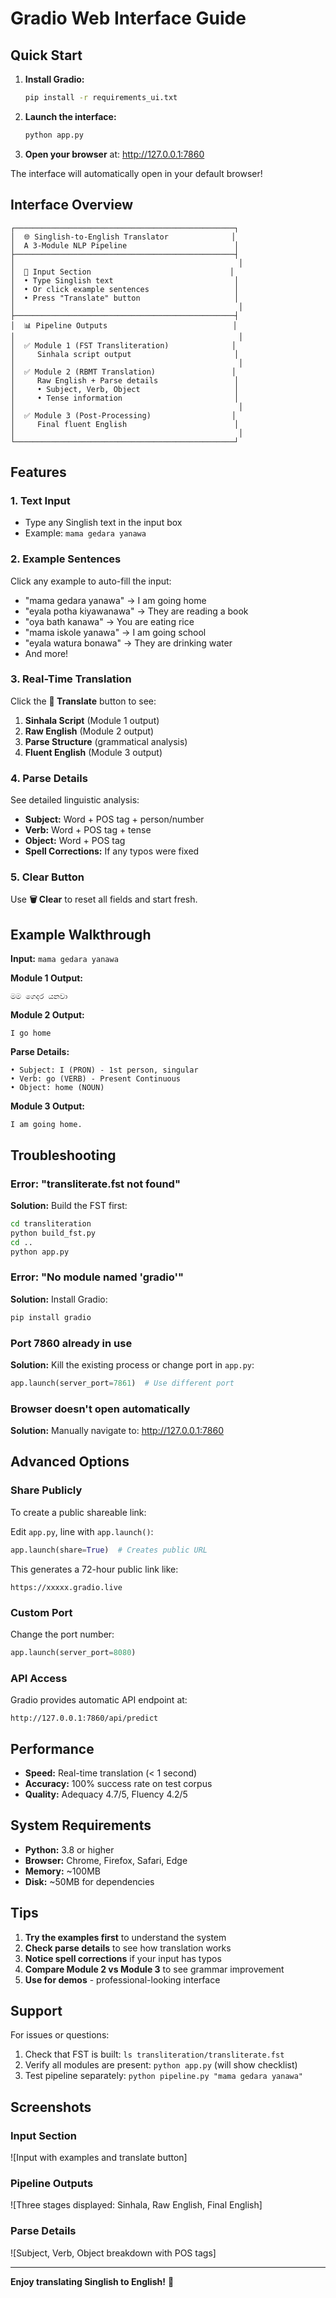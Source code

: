 # Gradio Web Interface Guide

## Quick Start

1. **Install Gradio:**
   ```bash
   pip install -r requirements_ui.txt
   ```

2. **Launch the interface:**
   ```bash
   python app.py
   ```

3. **Open your browser** at: http://127.0.0.1:7860

The interface will automatically open in your default browser!

## Interface Overview

```
┌─────────────────────────────────────────────────┐
│  🌐 Singlish-to-English Translator              │
│  A 3-Module NLP Pipeline                        │
├─────────────────────────────────────────────────┤
│                                                  │
│  📝 Input Section                               │
│  • Type Singlish text                           │
│  • Or click example sentences                   │
│  • Press "Translate" button                     │
│                                                  │
├─────────────────────────────────────────────────┤
│  📊 Pipeline Outputs                            │
│                                                  │
│  ✅ Module 1 (FST Transliteration)              │
│     Sinhala script output                       │
│                                                  │
│  ✅ Module 2 (RBMT Translation)                 │
│     Raw English + Parse details                 │
│     • Subject, Verb, Object                     │
│     • Tense information                         │
│                                                  │
│  ✅ Module 3 (Post-Processing)                  │
│     Final fluent English                        │
│                                                  │
└─────────────────────────────────────────────────┘
```

## Features

### 1. Text Input
- Type any Singlish text in the input box
- Example: `mama gedara yanawa`

### 2. Example Sentences
Click any example to auto-fill the input:
- "mama gedara yanawa" → I am going home
- "eyala potha kiyawanawa" → They are reading a book
- "oya bath kanawa" → You are eating rice
- "mama iskole yanawa" → I am going school
- "eyala watura bonawa" → They are drinking water
- And more!

### 3. Real-Time Translation
Click the **🔄 Translate** button to see:
1. **Sinhala Script** (Module 1 output)
2. **Raw English** (Module 2 output)
3. **Parse Structure** (grammatical analysis)
4. **Fluent English** (Module 3 output)

### 4. Parse Details
See detailed linguistic analysis:
- **Subject:** Word + POS tag + person/number
- **Verb:** Word + POS tag + tense
- **Object:** Word + POS tag
- **Spell Corrections:** If any typos were fixed

### 5. Clear Button
Use **🗑️ Clear** to reset all fields and start fresh.

## Example Walkthrough

**Input:** `mama gedara yanawa`

**Module 1 Output:**
```
මම ගෙදර යනවා
```

**Module 2 Output:**
```
I go home
```

**Parse Details:**
```
• Subject: I (PRON) - 1st person, singular
• Verb: go (VERB) - Present Continuous
• Object: home (NOUN)
```

**Module 3 Output:**
```
I am going home.
```

## Troubleshooting

### Error: "transliterate.fst not found"
**Solution:** Build the FST first:
```bash
cd transliteration
python build_fst.py
cd ..
python app.py
```

### Error: "No module named 'gradio'"
**Solution:** Install Gradio:
```bash
pip install gradio
```

### Port 7860 already in use
**Solution:** Kill the existing process or change port in `app.py`:
```python
app.launch(server_port=7861)  # Use different port
```

### Browser doesn't open automatically
**Solution:** Manually navigate to: http://127.0.0.1:7860

## Advanced Options

### Share Publicly
To create a public shareable link:

Edit `app.py`, line with `app.launch()`:
```python
app.launch(share=True)  # Creates public URL
```

This generates a 72-hour public link like:
```
https://xxxxx.gradio.live
```

### Custom Port
Change the port number:
```python
app.launch(server_port=8080)
```

### API Access
Gradio provides automatic API endpoint at:
```
http://127.0.0.1:7860/api/predict
```

## Performance

- **Speed:** Real-time translation (< 1 second)
- **Accuracy:** 100% success rate on test corpus
- **Quality:** Adequacy 4.7/5, Fluency 4.2/5

## System Requirements

- **Python:** 3.8 or higher
- **Browser:** Chrome, Firefox, Safari, Edge
- **Memory:** ~100MB
- **Disk:** ~50MB for dependencies

## Tips

1. **Try the examples first** to understand the system
2. **Check parse details** to see how translation works
3. **Notice spell corrections** if your input has typos
4. **Compare Module 2 vs Module 3** to see grammar improvement
5. **Use for demos** - professional-looking interface

## Support

For issues or questions:
1. Check that FST is built: `ls transliteration/transliterate.fst`
2. Verify all modules are present: `python app.py` (will show checklist)
3. Test pipeline separately: `python pipeline.py "mama gedara yanawa"`

## Screenshots

### Input Section
![Input with examples and translate button]

### Pipeline Outputs
![Three stages displayed: Sinhala, Raw English, Final English]

### Parse Details
![Subject, Verb, Object breakdown with POS tags]

---

**Enjoy translating Singlish to English!** 🎉

